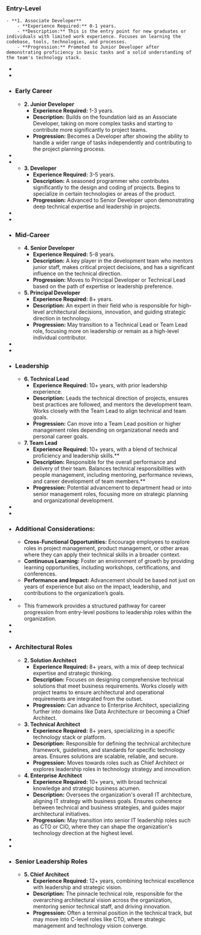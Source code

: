 ### Entry-Level
	- **1. Associate Developer**
		- **Experience Required:** 0-1 years.
		- **Description:** This is the entry point for new graduates or individuals with limited work experience. Focuses on learning the codebase, tools, technologies, and processes.
		- **Progression:** Promoted to Junior Developer after demonstrating proficiency in basic tasks and a solid understanding of the team's technology stack.
-
-
- ### Early Career
	- **2. Junior Developer**
		- **Experience Required:** 1-3 years.
		- **Description:** Builds on the foundation laid as an Associate Developer, taking on more complex tasks and starting to contribute more significantly to project teams.
		- **Progression:** Becomes a Developer after showing the ability to handle a wider range of tasks independently and contributing to the project planning process.
-
-
	- **3. Developer**
		- **Experience Required:** 3-5 years.
		- **Description:** A seasoned programmer who contributes significantly to the design and coding of projects. Begins to specialize in certain technologies or areas of the product.
		- **Progression:** Advanced to Senior Developer upon demonstrating deep technical expertise and leadership in projects.
-
-
- ### Mid-Career
	- **4. Senior Developer**
		- **Experience Required:** 5-8 years.
		- **Description:** A key player in the development team who mentors junior staff, makes critical project decisions, and has a significant influence on the technical direction.
		- **Progression:** Moves to Principal Developer or Technical Lead based on the path of expertise or leadership preference.
	- **5. Principal Developer**
		- **Experience Required:** 8+ years.
		- **Description:** An expert in their field who is responsible for high-level architectural decisions, innovation, and guiding strategic direction in technology.
		- **Progression:** May transition to a Technical Lead or Team Lead role, focusing more on leadership or remain as a high-level individual contributor.
-
-
- ### Leadership
	- **6. Technical Lead**
		- **Experience Required:** 10+ years, with prior leadership experience.
		- **Description:** Leads the technical direction of projects, ensures best practices are followed, and mentors the development team. Works closely with the Team Lead to align technical and team goals.
		- **Progression:** Can move into a Team Lead position or higher management roles depending on organizational needs and personal career goals.
	- **7. Team Lead**
		- **Experience Required:** 10+ years, with a blend of technical proficiency and leadership skills.**
		- **Description:** Responsible for the overall performance and delivery of their team. Balances technical responsibilities with people management, including mentoring, performance reviews, and career development of team members.**
		- **Progression:** Potential advancement to department head or into senior management roles, focusing more on strategic planning and organizational development.
-
-
- ### Additional Considerations:
	- **Cross-Functional Opportunities:** Encourage employees to explore roles in project management, product management, or other areas where they can apply their technical skills in a broader context.
	- **Continuous Learning:** Foster an environment of growth by providing learning opportunities, including workshops, certifications, and conferences.
	- **Performance and Impact:** Advancement should be based not just on years of experience but also on the impact, leadership, and contributions to the organization’s goals.
-
	- This framework provides a structured pathway for career progression from entry-level positions to leadership roles within the organization.
-
-
- ### Architectural Roles
	- **2. Solution Architect**
		- **Experience Required:** 8+ years, with a mix of deep technical expertise and strategic thinking.
		- **Description:** Focuses on designing comprehensive technical solutions that meet business requirements. Works closely with project teams to ensure architectural and operational requirements are integrated from the outset.
		- **Progression:** Can advance to Enterprise Architect, specializing further into domains like Data Architecture or becoming a Chief Architect.
	- **3. Technical Architect**
		- **Experience Required:** 8+ years, specializing in a specific technology stack or platform.
		- **Description:** Responsible for defining the technical architecture framework, guidelines, and standards for specific technology areas. Ensures solutions are scalable, reliable, and secure.
		- **Progression:** Moves towards roles such as Chief Architect or explores leadership roles in technology strategy and innovation.
	- **4. Enterprise Architect**
		- **Experience Required:** 10+ years, with broad technical knowledge and strategic business acumen.
		- **Description:** Oversees the organization's overall IT architecture, aligning IT strategy with business goals. Ensures coherence between technical and business strategies, and guides major architectural initiatives.
		- **Progression:** May transition into senior IT leadership roles such as CTO or CIO, where they can shape the organization's technology direction at the highest level.
-
-
- ### Senior Leadership Roles
	- **5. Chief Architect**
		- **Experience Required:** 12+ years, combining technical excellence with leadership and strategic vision.
		- **Description:** The pinnacle technical role, responsible for the overarching architectural vision across the organization, mentoring senior technical staff, and driving innovation.
		- **Progression:** Often a terminal position in the technical track, but may move into C-level roles like CTO, where strategic management and technology vision converge.